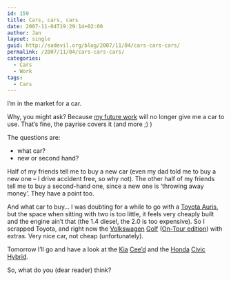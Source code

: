 ```yaml
---
id: 159
title: Cars, cars, cars
date: 2007-11-04T19:29:14+02:00
author: Jan
layout: single
guid: http://sadevil.org/blog/2007/11/04/cars-cars-cars/
permalink: /2007/11/04/cars-cars-cars/
categories:
  - Cars
  - Work
tags:
  - Cars
---
```

I&#8217;m in the market for a car.

Why, you might ask? Because <a href="https://kcore.org/2007/10/30/work-the-neverending-story/" target="_blank">my future work</a> will no longer give me a car to use. That&#8217;s fine, the payrise covers it (and more ;) )

The questions are:

  * what car?
  * new or second hand?

Half of my friends tell me to buy a new car (even my dad told me to buy a new one &#8211; I drive accident free, so why not). The other half of my friends tell me to buy a second-hand one, since a new one is &#8216;throwing away money&#8217;. They have a point too.

And what car to buy&#8230; I was doubting for a while to go with a <a href="http://www.toyota.be" target="_blank">Toyota </a> <a href="http://nl.toyota.be/cars/new_cars/auris/index.aspx" target="_blank">Auris</a>, but the space when sitting with two is too little, it feels very cheaply built and the engine ain&#8217;t that (the 1.4 diesel, the 2.0 is too expensive). So I scrapped Toyota, and right now the <a href="http://www.vw.be" target="_blank">Volkswagen</a> <a href="http://be.volkswagen.com/vwcms_publish/vwcms/master_public/virtualmaster/be_nl/models/golf/golf_intro.html" target="_blank">Golf</a> (<a href="http://be.volkswagen.com/vwcms_publish/vwcms/master_public/virtualmaster/be_nl/models/golf/golf_intro/offres_speciales/Serie_speciale_Escape.html" target="_blank">On-Tour edition</a>) with extras. Very nice car, not cheap (unfortunately).

Tomorrow I&#8217;ll go and have a look at the <a href="http://www.kia-motors.be" target="_blank">Kia</a> <a href="http://www.kia.com/be/modellen/ceed/" target="_blank">Cee&#8217;d</a> and the <a href="http://www.honda.be" target="_blank">Honda</a> <a href="http://www.fl.honda.be/content/wagens/modellen_civic_hybrid.html" target="_blank">Civic Hybrid</a>.

So, what do you (dear reader) think?